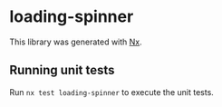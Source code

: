 # loading-spinner

This library was generated with [Nx](https://nx.dev).

## Running unit tests

Run `nx test loading-spinner` to execute the unit tests.
